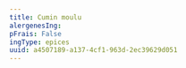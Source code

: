 ```yaml
---
title: Cumin moulu
alergenesIng:
pFrais: False
ingType: epices
uuid: a4507189-a137-4cf1-963d-2ec39629d051
---
```

